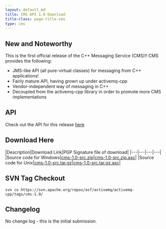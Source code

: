 ```yaml
---
layout: default_md
title: CMS API 1.0 Download
title-class: page-title-cms
type: cms
---
```


New and Noteworthy
------------------

This is the first official release of the C++ Messaging Service (CMS)!! CMS provides the following:

* JMS-like API (all pure-virtual classes) for messaging from C++ applications!
* Fairly mature API, having grown up under activemq-cpp
* Vendor-independent way of messaging in C++
* Decoupled from the activemq-cpp library in order to promote more CMS implementations

API
---

Check out the API for this release [here](../components/cms/api_docs/cms-1.0)

Download Here
-------------

|Description|Download Link|PGP Signature file of download|
|---|---|---|---|
|Source code for Windows|[cms-1.0-src.zip](http://archive.apache.org/dist/activemq/activemq-cpp/source/cms-1.0-src.zip)|[cms-1.0-src.zip.asc](http://archive.apache.org/dist/activemq/activemq-cpp/source/cms-1.0-src.zip.asc)|
|Source code for Unix|[cms-1.0-src.tar.gz](http://archive.apache.org/dist/activemq/activemq-cpp/source/cms-1.0-src.tar.gz)|[cms-1.0-src.tar.gz.asc](http://archive.apache.org/dist/activemq/activemq-cpp/source/cms-1.0-src.tar.gz.asc)|

SVN Tag Checkout
----------------
```
svn co https://svn.apache.org/repos/asf/activemq/activemq-cpp/tags/cms-1.0/
```

Changelog
---------

No change log - this is the initial submission.

